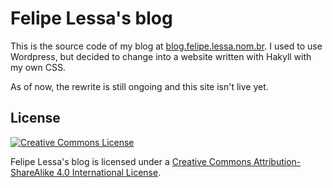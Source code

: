 # Felipe Lessa's blog

This is the source code of my blog at
[blog.felipe.lessa.nom.br](http://blog.felipe.lessa.nom.br).  I used
to use Wordpress, but decided to change into a website written with
Hakyll with my own CSS.

As of now, the rewrite is still ongoing and this site isn't live yet.

## License

<a rel="license" href="http://creativecommons.org/licenses/by-sa/4.0/"><img alt="Creative Commons License" style="border-width:0" src="https://i.creativecommons.org/l/by-sa/4.0/88x31.png" /></a>

<span xmlns:dct="http://purl.org/dc/terms/" property="dct:title">Felipe Lessa's blog</span> is licensed under a <a rel="license" href="http://creativecommons.org/licenses/by-sa/4.0/">Creative Commons Attribution-ShareAlike 4.0 International License</a>.
